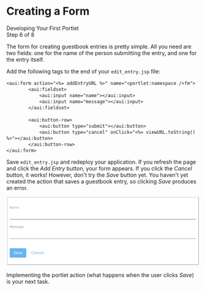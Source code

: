 # Creating a Form [](id=creating-a-form)

<div class="learn-path-step">
    <p>Developing Your First Portlet<br>Step 6 of 8</p>
</div>

The form for creating guestbook entries is pretty simple. All you need are two 
fields: one for the name of the person submitting the entry, and one for the 
entry itself. 

Add the following tags to the end of your `edit_entry.jsp` file: 

    <aui:form action="<%= addEntryURL %>" name="<portlet:namespace />fm">
            <aui:fieldset>
                <aui:input name="name"></aui:input>
                <aui:input name="message"></aui:input>
            </aui:fieldset>

            <aui:button-row>
                <aui:button type="submit"></aui:button>
                <aui:button type="cancel" onClick="<%= viewURL.toString() %>"></aui:button>
            </aui:button-row>
    </aui:form>

Save `edit_entry.jsp` and redeploy your application. If you refresh the page and
click the *Add Entry* button, your form appears. If you click the *Cancel* 
button, it works! However, don't try the *Save* button yet. You haven't yet
created the action that saves a guestbook entry, so clicking *Save* produces an
error.

![Figure x: This is the Guestbook application's form for adding entries.](../../../images/first-guestbook-portlet-edit-entry.png)

Implementing the portlet action (what happens when the user clicks *Save*) is
your next task. 
